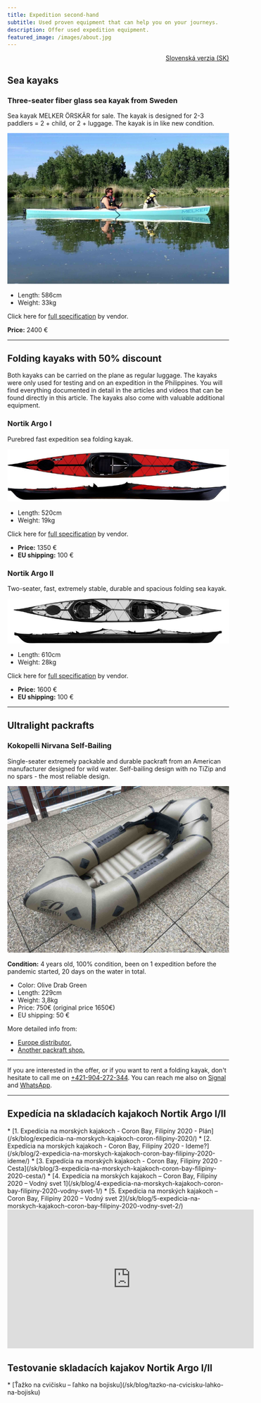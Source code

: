 ```yaml
---
title: Expedition second-hand
subtitle: Used proven equipment that can help you on your journeys.
description: Offer used expedition equipment.
featured_image: /images/about.jpg
---
```

<div class="fb-share-button"
	data-href="{{ page.url | absolute_url }}" 
	data-layout="button_count">
</div>

<div style="text-align: right">
<a href="/expedicnybazar">Slovenská verzia (SK)</a>
</div>

<h2>Sea kayaks</h2>
<h3>Three-seater fiber glass sea kayak from Sweden</h3>
Sea kayak MELKER ÖRSKÄR for sale. The kayak is designed for 2-3 paddlers = 2 + child, or 2 + luggage. The kayak is in like new condition.

![MELKER ÖRSKÄR](/assets/img/melker.jpg)

* Length: 586cm
* Weight: 33kg

Click here for <a href="https://melkerofsweden.se/products/melker-orskar">full specification</a> by vendor.

**Price:** 2400 €

---
<h2>Folding kayaks with 50% discount</h2>
Both kayaks can be carried on the plane as regular luggage. The kayaks were only used for testing and on an expedition in the Philippines. You will find everything documented in detail in the articles and videos that can be found directly in this article. The kayaks also come with valuable additional equipment.
<h3>Nortik Argo I</h3>
Purebred fast expedition sea folding kayak.

![Nortik Argo I](/assets/img/argo.jpg)

* Length: 520cm
* Weight: 19kg

Click here for <a href="https://www.faltboot.de/en/products/nortik/nortik-argo/">full specification</a> by vendor.

* **Price:** 1350 €
* **EU shipping:** 100 € 

<h3>Nortik Argo II</h3>
Two-seater, fast, extremely stable, durable and spacious folding sea kayak.

![Nortik Argo II](/assets/img/argo2.jpg)

* Length: 610cm
* Weight: 28kg 

Click here for <a href="https://www.faltboot.de/en/products/nortik/nortik-argo-2/">full specification</a> by vendor.

* **Price:** 1600 €
* **EU shipping:** 100 €

---
<h2>Ultralight packrafts</h2>
<h3>Kokopelli Nirvana Self-Bailing</h3>
Single-seater extremely packable and durable packraft from an American manufacturer designed for wild water. Self-bailing design with no TiZip and no spars - the most reliable design.

![Kokopelli Nirvana Self-Bailing](/assets/img/packraft.jpg)

**Condition:** 4 years old, 100% condition, been on 1 expedition before the pandemic started, 20 days on the water in total.

* Color: Olive Drab Green
* Length: 229cm
* Weight: 3,8kg
* Price: 750€ (original price 1650€)
* EU shipping: 50 €

More detailed info from:
* <a href="https://www.systemxeurope.com/products/kokopelli-nirvana-self-bailing">Europe distributor.</a>
* <a href="https://www.alpinaction.it/si/packrafti/11245-kokopelli-nirvana-self-bailer.html">Another packraft shop.</a>

---

If you are interested in the offer, or if you want to rent a folding kayak, don't hesitate to call me on <a href="tel:00 421 904 272 344">+421-904-272-344</a>. You can reach me also on <a href="https://signal.org">Signal</a> and <a href="https://wa.me/421904272344">WhatsApp</a>.

---

<h2>Expedícia na skladacích kajakoch Nortik Argo I/II</h2>
* [1. Expedícia na morských kajakoch - Coron Bay, Filipíny 2020 - Plán](/sk/blog/expedicia-na-morskych-kajakoch-coron-filipiny-2020/)
* [2. Expedícia na morských kajakoch - Coron Bay, Filipíny 2020 - Ideme?](/sk/blog/2-expedicia-na-morskych-kajakoch-coron-bay-filipiny-2020-ideme/)
* [3. Expedícia na morských kajakoch - Coron Bay, Filipíny 2020 - Cesta](/sk/blog/3-expedicia-na-morskych-kajakoch-coron-bay-filipiny-2020-cesta/)
* [4. Expedícia na morských kajakoch – Coron Bay, Filipíny 2020 – Vodný svet 1](/sk/blog/4-expedicia-na-morskych-kajakoch-coron-bay-filipiny-2020-vodny-svet-1/)
* [5. Expedícia na morských kajakoch – Coron Bay, Filipíny 2020 – Vodný svet 2](/sk/blog/5-expedicia-na-morskych-kajakoch-coron-bay-filipiny-2020-vodny-svet-2/)

<iframe width="560" height="315" src="https://www.youtube.com/embed/2rHwlb1EJVo" title="YouTube video player" frameborder="0" allow="accelerometer; autoplay; clipboard-write; encrypted-media; gyroscope; picture-in-picture" allowfullscreen></iframe>

<h2>Testovanie skladacích kajakov Nortik Argo I/II</h2>
* [Ťažko na cvičisku – ľahko na bojisku](/sk/blog/tazko-na-cvicisku-lahko-na-bojisku)

<div class="fb-share-button"
	data-href="{{ page.url | absolute_url }}" 
	data-layout="button_count"
	style="float: right;">
</div>
